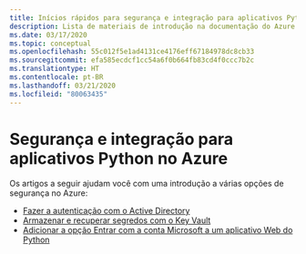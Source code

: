 ```yaml
---
title: Inícios rápidos para segurança e integração para aplicativos Python no Azure
description: Lista de materiais de introdução na documentação do Azure para proteção de aplicativos Python.
ms.date: 03/17/2020
ms.topic: conceptual
ms.openlocfilehash: 55c012f5e1ad4131ce4176eff67184978dc8cb33
ms.sourcegitcommit: efa585ecdcf1cc54a6f0b664fb83cd4f0ccc7b2c
ms.translationtype: HT
ms.contentlocale: pt-BR
ms.lasthandoff: 03/21/2020
ms.locfileid: "80063435"
---
```

# <a name="security-and-integration-for-python-apps-on-azure"></a>Segurança e integração para aplicativos Python no Azure

Os artigos a seguir ajudam você com uma introdução a várias opções de segurança no Azure:

- [Fazer a autenticação com o Active Directory](python-sdk-azure-authenticate.md)
- [Armazenar e recuperar segredos com o Key Vault](/azure/key-vault/quick-create-python)
- [Adicionar a opção Entrar com a conta Microsoft a um aplicativo Web do Python](/azure/active-directory/develop/quickstart-v2-python-webapp)
